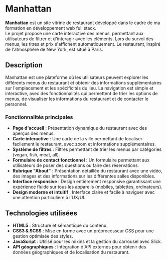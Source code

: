 # Manhattan

**Manhattan** est un site vitrine de restaurant développé dans le cadre de ma formation en développement web full stack.  
Le projet propose une carte interactive des menus, permettant aux utilisateurs de filtrer et d'interagir avec les éléments. 
Lors du survol des menus, les titres et prix s'affichent automatiquement. Le restaurant, inspiré de l'atmosphère de New York, est situé à Paris.

## Description

Manhattan est une plateforme où les utilisateurs peuvent explorer les différents menus du restaurant et obtenir des informations supplémentaires sur l'emplacement et les spécificités du lieu. 
La navigation est simple et interactive, avec des fonctionnalités qui permettent de trier les options de menus, de visualiser les informations du restaurant et de contacter le personnel.

### Fonctionnalités principales

- **Page d'accueil** : Présentation dynamique du restaurant avec des aperçus des menus.
- **Carte interactive** : Une carte de la ville permettant de localiser facilement le restaurant, avec zoom et informations supplémentaires.
- **Système de filtres** : Filtres permettant de trier les menus par catégories (vegan, fish, meat, all).
- **Formulaire de contact fonctionnel** : Un formulaire permettant aux utilisateurs de poser des questions ou faire des réservations.
- **Rubrique "About"** : Présentation détaillée du restaurant avec une vidéo, des images et des informations sur les différentes salles disponibles.
- **Interface responsive** : Design entièrement responsive garantissant une expérience fluide sur tous les appareils (mobiles, tablettes, ordinateurs).
- **Design moderne et intuitif** : Interface claire et facile à naviguer avec une attention particulière à l'UX/UI.

## Technologies utilisées

- **HTML5** : Structure et sémantique du contenu.
- **CSS3 & SCSS** : Mise en forme avec un préprocesseur CSS pour une gestion optimisée des styles.
- **JavaScript** : Utilisé pour les mixins et la gestion du carrousel avec Slick.
- **API géographiques** : Intégration d'API externes pour obtenir des données géographiques et de localisation du restaurant.

